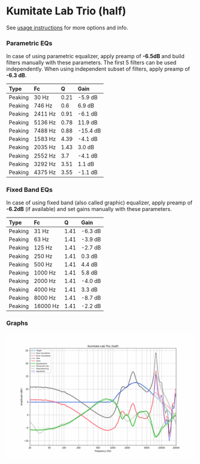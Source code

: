 # Kumitate Lab Trio (half)
See [usage instructions](https://github.com/jaakkopasanen/AutoEq#usage) for more options and info.

### Parametric EQs
In case of using parametric equalizer, apply preamp of **-6.5dB** and build filters manually
with these parameters. The first 5 filters can be used independently.
When using independent subset of filters, apply preamp of **-6.3 dB**.

| Type    | Fc      |    Q | Gain     |
|:--------|:--------|:-----|:---------|
| Peaking | 30 Hz   | 0.21 | -5.9 dB  |
| Peaking | 746 Hz  | 0.6  | 6.9 dB   |
| Peaking | 2411 Hz | 0.91 | -6.1 dB  |
| Peaking | 5136 Hz | 0.78 | 11.9 dB  |
| Peaking | 7488 Hz | 0.88 | -15.4 dB |
| Peaking | 1583 Hz | 4.39 | -4.1 dB  |
| Peaking | 2035 Hz | 1.43 | 3.0 dB   |
| Peaking | 2552 Hz | 3.7  | -4.1 dB  |
| Peaking | 3292 Hz | 3.51 | 1.1 dB   |
| Peaking | 4375 Hz | 3.55 | -1.1 dB  |

### Fixed Band EQs
In case of using fixed band (also called graphic) equalizer, apply preamp of **-6.2dB**
(if available) and set gains manually with these parameters.

| Type    | Fc       |    Q | Gain    |
|:--------|:---------|:-----|:--------|
| Peaking | 31 Hz    | 1.41 | -6.3 dB |
| Peaking | 63 Hz    | 1.41 | -3.9 dB |
| Peaking | 125 Hz   | 1.41 | -2.7 dB |
| Peaking | 250 Hz   | 1.41 | 0.3 dB  |
| Peaking | 500 Hz   | 1.41 | 4.4 dB  |
| Peaking | 1000 Hz  | 1.41 | 5.8 dB  |
| Peaking | 2000 Hz  | 1.41 | -4.0 dB |
| Peaking | 4000 Hz  | 1.41 | 3.3 dB  |
| Peaking | 8000 Hz  | 1.41 | -8.7 dB |
| Peaking | 16000 Hz | 1.41 | -2.2 dB |

### Graphs
![](./Kumitate%20Lab%20Trio%20(half).png)
